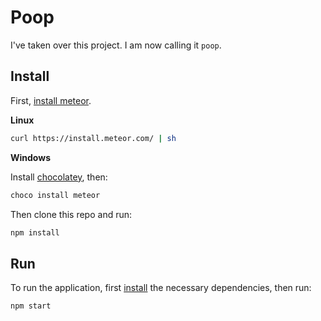 # Poop

I've taken over this project. I am now calling it `poop`.

## Install

First, [install meteor](https://www.meteor.com/install).

**Linux**

```bash
curl https://install.meteor.com/ | sh
```

**Windows**

Install [chocolatey](https://chocolatey.org/install), then:

```powershell
choco install meteor
```

Then clone this repo and run:

```bash
npm install
```

## Run

To run the application, first [install](#Install) the necessary dependencies, then run:

```bash
npm start
```